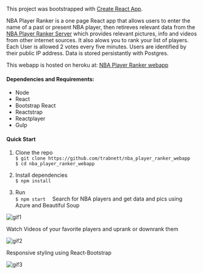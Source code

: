 This project was bootstrapped with [Create React App](https://github.com/facebook/create-react-app).

NBA Player Ranker is a one page React app that allows users to enter the name of a past or present NBA player, then retireves relevant data from the [NBA Player Ranker Server](https://github.com/trabnett/nba-player-ranker-server) which provides relevant pictures, info and videos from other internet sources. It also alows you to rank your list of players. Each User is allowed 2 votes every five minutes. Users are identified by their public IP address. Data is stored persistantly with Postgres.

This webapp is hosted on heroku at:
[NBA Player Ranker webapp](https://nba-player-ranker.herokuapp.com)

#### Dependencies and Requirements:

+ Node
+ React
+ Bootstrap React
+ Reactstrap
+ Reactplayer
+ Gulp


#### Quick Start
1. Clone the repo  
``
 $ git clone https://github.com/trabnett/nba_player_ranker_webapp  
``  
``
 $ cd nba_player_ranker_webapp  
``

2. Install dependencies  
``
$ npm install  
``
3. Run  
``
$ npm start  
``
Search for NBA players and get data and pics using Azure and Beautiful Soup

![gif1](https://github.com/trabnett/nba_player_ranker_webapp/blob/master/public/gifs/NBA1.gif)

Watch Videos of your favorite players and uprank or downrank them

![gif2](https://github.com/trabnett/nba_player_ranker_webapp/blob/master/public/gifs/NBA2.gif)

Responsive styling using React-Bootstrap

![gif3](https://github.com/trabnett/nba_player_ranker_webapp/blob/master/public/gifs/NBA3.gif)
